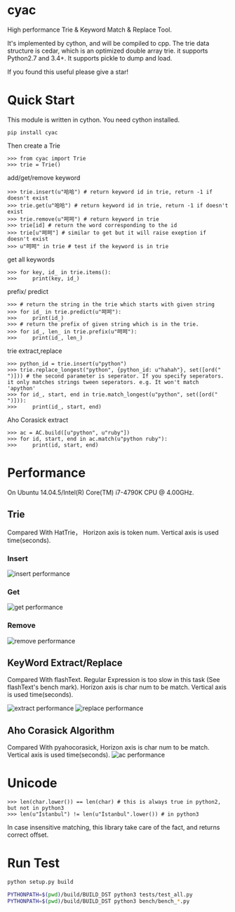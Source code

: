 # cyac
High performance Trie & Keyword Match & Replace Tool.

It's implemented by cython, and will be compiled to cpp. The trie data structure is cedar, which is an optimized double array trie. it supports Python2.7 and 3.4+. It supports pickle to dump and load.

 If you found this useful please give a star!

# Quick Start
This module is written in cython. You need cython installed.

```
pip install cyac
```

Then create a Trie
```
>>> from cyac import Trie
>>> trie = Trie()
```

add/get/remove keyword
```
>>> trie.insert(u"哈哈") # return keyword id in trie, return -1 if doesn't exist
>>> trie.get(u"哈哈") # return keyword id in trie, return -1 if doesn't exist
>>> trie.remove(u"呵呵") # return keyword in trie
>>> trie[id] # return the word corresponding to the id
>>> trie[u"呵呵"] # similar to get but it will raise exeption if doesn't exist
>>> u"呵呵" in trie # test if the keyword is in trie
```

get all keywords
```
>>> for key, id_ in trie.items():
>>>     print(key, id_)
```

prefix/ predict
```
>>> # return the string in the trie which starts with given string
>>> for id_ in trie.predict(u"呵呵"):
>>>     print(id_)
>>> # return the prefix of given string which is in the trie.
>>> for id_, len_ in trie.prefix(u"呵呵"):
>>>     print(id_, len_)
```

trie extract,replace
```
>>> python_id = trie.insert(u"python")
>>> trie.replace_longest("python", {python_id: u"hahah"}, set([ord(" ")])) # the second parameter is seperator. If you specify seperators. it only matches strings tween seperators. e.g. It won't match 'apython'
>>> for id_, start, end in trie.match_longest(u"python", set([ord(" ")])):
>>>     print(id_, start, end)
```

Aho Corasick extract
```
>>> ac = AC.build([u"python", u"ruby"])
>>> for id, start, end in ac.match(u"python ruby"):
>>>     print(id, start, end)
```


# Performance
On  Ubuntu 14.04.5/Intel(R) Core(TM) i7-4790K CPU @ 4.00GHz. 

## Trie
Compared With HatTrie， Horizon axis is token num. Vertical axis is used time(seconds).
### Insert 
![insert performance](./bench/insert_performance.png)

### Get
![get performance](./bench/get_performance.png)

### Remove
![remove performance](./bench/remove_performance.png)

## KeyWord Extract/Replace

Compared With flashText. Regular Expression is too slow in this task (See flashText's bench mark).  Horizon axis is char num to be match. Vertical axis is used time(seconds).

![extract performance](./bench/extract_performance.png)
![replace performance](./bench/replace_performance.png)

## Aho Corasick Algorithm
Compared With pyahocorasick, Horizon axis is char num to be match. Vertical axis is used time(seconds).
![ac performance](./bench/ac_performance.png)

# Unicode

```
>>> len(char.lower()) == len(char) # this is always true in python2, but not in python3
>>> len(u"İstanbul") != len(u"İstanbul".lower()) # in python3
```

In case insensitive matching, this library take care of the fact, and returns correct offset. 

# Run Test
```bash
python setup.py build

PYTHONPATH=$(pwd)/build/BUILD_DST python3 tests/test_all.py
PYTHONPATH=$(pwd)/build/BUILD_DST python3 bench/bench_*.py
```